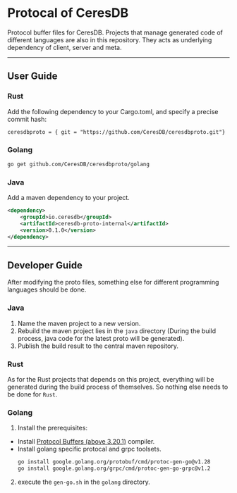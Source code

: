 # Protocal of CeresDB

Protocol buffer files for CeresDB. Projects that manage generated code of different languages are also in this repository. They acts as underlying dependency of client, server and meta.

---

## User Guide

### Rust

Add the following dependency to your Cargo.toml, and specify a precise commit hash:

```
ceresdbproto = { git = "https://github.com/CeresDB/ceresdbproto.git"}
```

### Golang

```sh
go get github.com/CeresDB/ceresdbproto/golang
```

### Java

Add a maven dependency to your project.

```xml
<dependency>
    <groupId>io.ceresdb</groupId>
    <artifactId>ceresdb-proto-internal</artifactId>
    <version>0.1.0</version>
</dependency>
```

---

## Developer Guide
After modifying the proto files, something else for different programming languages should be done.

### Java
1. Name the maven project to a new version.
2. Rebuild the maven project lies in the `java` directory (During the build process, java code for the latest proto will be generated).
2. Publish the build result to the central maven repository.

### Rust
As for the Rust projects that depends on this project, everything will be generated during the build process of themselves. So nothing else needs to be done for `Rust`.

### Golang
1. Install the prerequisites:
* Install [Protocol Buffers (above 3.20.1)](https://github.com/protocolbuffers/protobuf/releases) compiler.
* Install golang specific protocal and grpc toolsets.
    ```sh
    go install google.golang.org/protobuf/cmd/protoc-gen-go@v1.28
    go install google.golang.org/grpc/cmd/protoc-gen-go-grpc@v1.2
    ```
2. execute the `gen-go.sh` in the `golang` directory.
